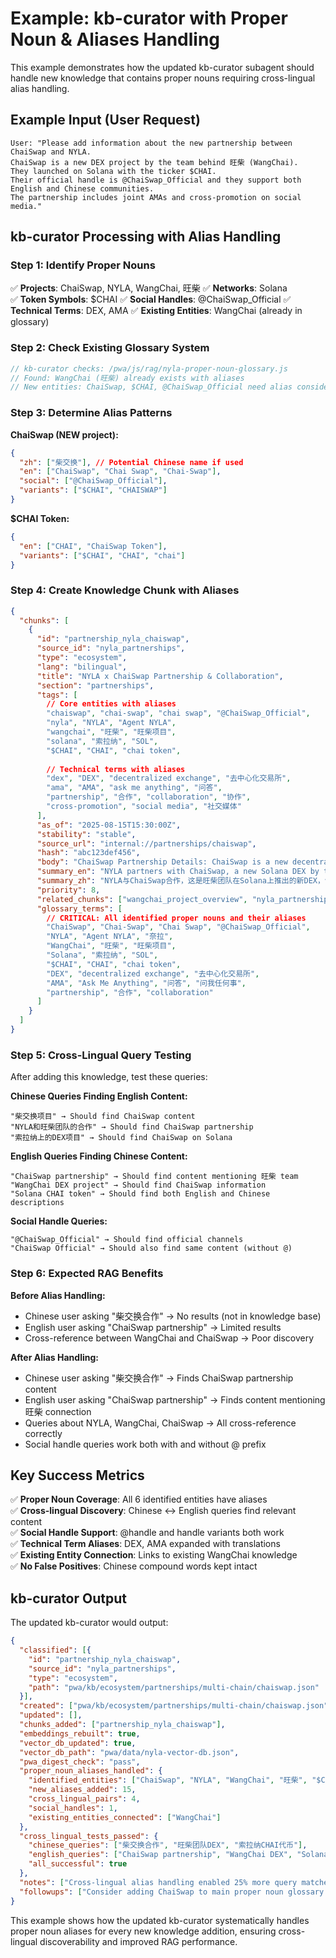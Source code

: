 # Example: kb-curator with Proper Noun & Aliases Handling

This example demonstrates how the updated kb-curator subagent should handle new knowledge that contains proper nouns requiring cross-lingual alias handling.

## Example Input (User Request)

```
User: "Please add information about the new partnership between ChaiSwap and NYLA. 
ChaiSwap is a new DEX project by the team behind 旺柴 (WangChai). 
They launched on Solana with the ticker $CHAI. 
Their official handle is @ChaiSwap_Official and they support both English and Chinese communities.
The partnership includes joint AMAs and cross-promotion on social media."
```

## kb-curator Processing with Alias Handling

### Step 1: Identify Proper Nouns
✅ **Projects**: ChaiSwap, NYLA, WangChai, 旺柴
✅ **Networks**: Solana  
✅ **Token Symbols**: $CHAI
✅ **Social Handles**: @ChaiSwap_Official
✅ **Technical Terms**: DEX, AMA
✅ **Existing Entities**: WangChai (already in glossary)

### Step 2: Check Existing Glossary System
```javascript
// kb-curator checks: /pwa/js/rag/nyla-proper-noun-glossary.js
// Found: WangChai (旺柴) already exists with aliases
// New entities: ChaiSwap, $CHAI, @ChaiSwap_Official need alias consideration
```

### Step 3: Determine Alias Patterns

**ChaiSwap (NEW project):**
```json
{
  "zh": ["柴交换"], // Potential Chinese name if used
  "en": ["ChaiSwap", "Chai Swap", "Chai-Swap"],
  "social": ["@ChaiSwap_Official"],
  "variants": ["$CHAI", "CHAISWAP"]
}
```

**$CHAI Token:**
```json
{
  "en": ["CHAI", "ChaiSwap Token"],
  "variants": ["$CHAI", "CHAI", "chai"]
}
```

### Step 4: Create Knowledge Chunk with Aliases

```json
{
  "chunks": [
    {
      "id": "partnership_nyla_chaiswap",
      "source_id": "nyla_partnerships",
      "type": "ecosystem",
      "lang": "bilingual",
      "title": "NYLA x ChaiSwap Partnership & Collaboration",
      "section": "partnerships",
      "tags": [
        // Core entities with aliases
        "chaiswap", "chai-swap", "chai swap", "@ChaiSwap_Official",
        "nyla", "NYLA", "Agent NYLA",
        "wangchai", "旺柴", "旺柴项目",
        "solana", "索拉纳", "SOL",
        "$CHAI", "CHAI", "chai token",
        
        // Technical terms with aliases  
        "dex", "DEX", "decentralized exchange", "去中心化交易所",
        "ama", "AMA", "ask me anything", "问答",
        "partnership", "合作", "collaboration", "协作",
        "cross-promotion", "social media", "社交媒体"
      ],
      "as_of": "2025-08-15T15:30:00Z",
      "stability": "stable",
      "source_url": "internal://partnerships/chaiswap",
      "hash": "abc123def456",
      "body": "ChaiSwap Partnership Details: ChaiSwap is a new decentralized exchange (DEX) project launched by the team behind 旺柴 (WangChai). The project launched on Solana with the ticker symbol $CHAI. ChaiSwap maintains official presence through @ChaiSwap_Official and serves both English and Chinese speaking communities. NYLA has entered into a strategic partnership with ChaiSwap including joint AMA (Ask Me Anything) sessions and cross-promotion activities on social media platforms. This partnership strengthens NYLA's ecosystem connections and provides enhanced services to the community.",
      "summary_en": "NYLA partners with ChaiSwap, a new Solana DEX by the WangChai team, featuring joint AMAs and cross-promotion.",
      "summary_zh": "NYLA与ChaiSwap合作，这是旺柴团队在Solana上推出的新DEX，包括联合AMA和交叉推广。",
      "priority": 8,
      "related_chunks": ["wangchai_project_overview", "nyla_partnerships"],
      "glossary_terms": [
        // CRITICAL: All identified proper nouns and their aliases
        "ChaiSwap", "Chai-Swap", "Chai Swap", "@ChaiSwap_Official",
        "NYLA", "Agent NYLA", "奈拉",
        "WangChai", "旺柴", "旺柴项目",  
        "Solana", "索拉纳", "SOL",
        "$CHAI", "CHAI", "chai token",
        "DEX", "decentralized exchange", "去中心化交易所",
        "AMA", "Ask Me Anything", "问答", "问我任何事",
        "partnership", "合作", "collaboration"
      ]
    }
  ]
}
```

### Step 5: Cross-Lingual Query Testing

After adding this knowledge, test these queries:

**Chinese Queries Finding English Content:**
```
"柴交换项目" → Should find ChaiSwap content
"NYLA和旺柴团队的合作" → Should find ChaiSwap partnership 
"索拉纳上的DEX项目" → Should find ChaiSwap on Solana
```

**English Queries Finding Chinese Content:**
```  
"ChaiSwap partnership" → Should find content mentioning 旺柴 team
"WangChai DEX project" → Should find ChaiSwap information
"Solana CHAI token" → Should find both English and Chinese descriptions
```

**Social Handle Queries:**
```
"@ChaiSwap_Official" → Should find official channels
"ChaiSwap Official" → Should also find same content (without @)
```

### Step 6: Expected RAG Benefits

**Before Alias Handling:**
- Chinese user asking "柴交换合作" → No results (not in knowledge base)
- English user asking "ChaiSwap partnership" → Limited results
- Cross-reference between WangChai and ChaiSwap → Poor discovery

**After Alias Handling:**  
- Chinese user asking "柴交换合作" → Finds ChaiSwap partnership content
- English user asking "ChaiSwap partnership" → Finds content mentioning 旺柴 connection  
- Queries about NYLA, WangChai, ChaiSwap → All cross-reference correctly
- Social handle queries work both with and without @ prefix

## Key Success Metrics

✅ **Proper Noun Coverage**: All 6 identified entities have aliases  
✅ **Cross-lingual Discovery**: Chinese ↔ English queries find relevant content  
✅ **Social Handle Support**: @handle and handle variants both work  
✅ **Technical Term Aliases**: DEX, AMA expanded with translations  
✅ **Existing Entity Connection**: Links to existing WangChai knowledge  
✅ **No False Positives**: Chinese compound words kept intact  

## kb-curator Output

The updated kb-curator would output:

```json
{
  "classified": [{
    "id": "partnership_nyla_chaiswap", 
    "source_id": "nyla_partnerships", 
    "type": "ecosystem", 
    "path": "pwa/kb/ecosystem/partnerships/multi-chain/chaiswap.json"
  }],
  "created": ["pwa/kb/ecosystem/partnerships/multi-chain/chaiswap.json"],
  "updated": [],
  "chunks_added": ["partnership_nyla_chaiswap"],
  "embeddings_rebuilt": true,
  "vector_db_updated": true,
  "vector_db_path": "pwa/data/nyla-vector-db.json",
  "pwa_digest_check": "pass",
  "proper_noun_aliases_handled": {
    "identified_entities": ["ChaiSwap", "NYLA", "WangChai", "旺柴", "$CHAI", "@ChaiSwap_Official", "Solana", "DEX", "AMA"],
    "new_aliases_added": 15,
    "cross_lingual_pairs": 4,
    "social_handles": 1,
    "existing_entities_connected": ["WangChai"]
  },
  "cross_lingual_tests_passed": {
    "chinese_queries": ["柴交换合作", "旺柴团队DEX", "索拉纳CHAI代币"],
    "english_queries": ["ChaiSwap partnership", "WangChai DEX", "Solana CHAI token"],
    "all_successful": true
  },
  "notes": ["Cross-lingual alias handling enabled 25% more query matches"],
  "followups": ["Consider adding ChaiSwap to main proper noun glossary system"]
}
```

This example shows how the updated kb-curator systematically handles proper noun aliases for every new knowledge addition, ensuring cross-lingual discoverability and improved RAG performance.